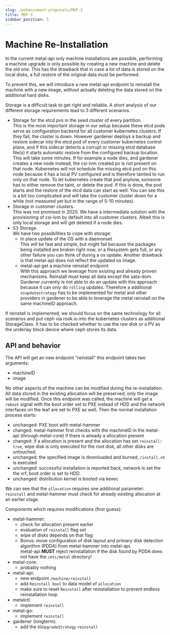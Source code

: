 ```yaml
---
slug: /enhancement-proposals/MEP-3
title: MEP-3
sidebar_position: 3
---
```


# Machine Re-Installation

In the current metal-api only machine installations are possible, performing a machine upgrade is only possible by creating a new machine and delete the old one.
This has the drawback that in case a lot of data is stored on the local disks, a full restore of the original data must be performed.

To prevent this, we will introduce a new metal-api endpoint to reinstall the machine with a new image, _without_ actually deleting the data stored on the additional hard disks.

Storage is a difficult task to get right and reliable. A short analysis of our different storage requirements lead to 3 different scenarios.

- Storage for the etcd pvs in the seed cluster of every partition.  
  This is the most important storage in our setup because these etcd pods serve as configuration backend for all customer kubernetes clusters. If they fail, the cluster is down. However gardener deploys a backup and restore sidecar into the etcd pod of every customer kubernetes control plane, and if this sidecar detects a corrupt or missing etcd database file(s) it starts automatic restore from the configured backup location. This will take some minutes. If for example a node dies, and gardener creates a new node instead, the csi-lvm created pv is not present on that node. Kubernetes will not schedule the missing etcd pod on this node because it has a local PV configured and is therefore tainted to run only on that node. To let kubernetes create that pod anyhow, someone has to either remove the taint, or delete the pod. If this is done, the pod starts and the restore of the etcd data can start as well. You can see this is a bit too complicated and will take the customer cluster down for a while (not measured yet but in the range of 5-10 minutes).
- Storage in customer clusters.  
  This was not promised in 2020. We have a intermediate solution with the provisioning of csi-lvm by default into all customer clusters. Albeit this is only local storage and will get deleted if a node dies.
- S3 Storage.  
  We have two possibilities to cope with storage:
  - In place update of the OS with a daemonset  
    This will be fast and simple, but might fail because the packages being installed are broken right now, or a filesystem gets full, or any other failure you can think of during a os update. Another drawback is that metal-api does not reflect the updated os image.
  - metal-api get a machine reinstall endpoint  
    With this approach we leverage from existing and already proven mechanisms. Reinstall must keep all data except the sata-dom. Gardener currently is not able to do an update with this approach because it can only do `rolling` updates. Therefore a additional `osupdatestrategy` has to be implemented for metal and other providers in gardener to be able to leverage the metal reinstall on the same machineID approach.

If reinstall is implemented, we should focus on the same technology for all scenarios and put ceph via rook.io into the kubernetes clusters as additional StorageClass. It has to be checked whether to use the raw disk or a PV as the underlay block device where ceph stores its data.

## API and behavior

The API will get an new endpoint "reinstall" this endpoint takes two arguments:

- machineID
- image

No other aspects of the machine can be modified during the re-installation. All data stored in the existing allocation will be preserved, only the image will be modified.
Once this endpoint was called, the machine will get a `reboot` signal with the boot order set to PXE instead of HDD and the network interfaces on the leaf are set to PXE as well. Then the normal installation process starts:

- unchanged: PXE boot with metal-hammer
- changed: metal-hammer first checks with the machineID in the metal-api (through metal-core) if there is already a allocation present
- changed: if a allocation is present and the allocation has set `reinstall: true`, wipe disk is only executed for the root disk, all other disks are untouched.
- unchanged: the specified image is downloaded and burned, `/install.sh` is executed
- unchanged: successful installation is reported back, network is set the the vrf, boot order is set to HDD.
- unchanged: distribution kernel is booted via kexec

We can see that the `allocation` requires one additional parameter: `reinstall` and metal-hammer must check for already existing allocation at an earlier stage.

Components which requires modifications (first guess):

- metal-hammer:
  - check for allocation present earlier
  - evaluation of `reinstall` flag set
  - wipe of disks depends on that flag
  - Bonus: move configuration of disk layout and primary disk detection algorithm (PDDA) from metal-hammer into metal-api.  
    metal-api **MUST** reject reinstallation if the disk found by PDDA does not have the `/etc/metal` directory!
- metal-core:
  - probably nothing
- metal-api:
  - new endpoint `/machine/reinstall`
  - add `Reinstall bool` to data model of `allocation`
  - make sure to reset `Reinstall` after reinstallation to prevent endless reinstallation loop
- metalctl:
  - implement `reinstall`
- metal-go:
  - implement `reinstall`
- gardener (longterm):
  - add the `OSUpgradeStrategy` `reinstall`

